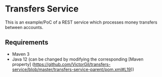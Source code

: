 # Transfers Service
  
This is an example/PoC of a REST service which processes money transfers between accounts.  
  
## Requirements
 - Maven 3  
 - Java 12 (can be changed by modifying the corresponding [Maven property]
 (https://github.com/VictorGil/transfers-service/blob/master/transfers-service-parent/pom.xml#L19))
  
